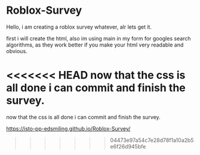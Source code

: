 # Roblox-Survey
Hello, i am creating a roblox survey whatever, alr lets get it.

first i will create the html, also im using main in my form for googles search algorithms, as they work better if you make your html very readable and obvious.

<<<<<<< HEAD
now that the css is all done i can commit and finish the survey.
=======
now that the css is all done i can commit and finish the survey.

https://isto-pp-edsmiling.github.io/Roblox-Survey/
>>>>>>> 04473e97a54c7e28d78f1a10a2b5e6f26d945bfe
